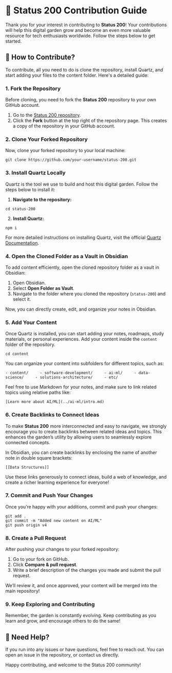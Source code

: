 # 🌱 **Status 200 Contribution Guide**

Thank you for your interest in contributing to **Status 200**! Your contributions will help this digital garden grow and become an even more valuable resource for tech enthusiasts worldwide. Follow the steps below to get started.

## 🚀 **How to Contribute?**

To contribute, all you need to do is clone the repository, install Quartz, and start adding your files to the content folder. Here's a detailed guide:

### 1. **Fork the Repository**

Before cloning, you need to fork the **Status 200** repository to your own GitHub account.

1. Go to the [Status 200 repository](https://github.com/sarthakchandajkar/status200).
2. Click the **Fork** button at the top right of the repository page. This creates a copy of the repository in your GitHub account.

### 2. **Clone Your Forked Repository**

Now, clone your forked repository to your local machine:

```
git clone https://github.com/your-username/status-200.git
```

### 3. **Install Quartz Locally**

Quartz is the tool we use to build and host this digital garden. Follow the steps below to install it:

1. **Navigate to the repository:**

```
cd status-200
```

2. **Install Quartz:**

```
npm i
```


For more detailed instructions on installing Quartz, visit the official [Quartz Documentation](https://quartz.jzhao.xyz).

### 4. **Open the Cloned Folder as a Vault in Obsidian**

To add content efficiently, open the cloned repository folder as a vault in Obsidian:

1. Open Obsidian.
2. Select **Open Folder as Vault**.
3. Navigate to the folder where you cloned the repository (`status-200`) and select it.

Now, you can directly create, edit, and organize your notes in Obsidian.

### 5. **Add Your Content**

Once Quartz is installed, you can start adding your notes, roadmaps, study materials, or personal experiences. Add your content inside the `content` folder of the repository. 

```
cd content
```

You can organize your content into subfolders for different topics, such as:

`- content/     - software-development/     - ai-ml/     - data-science/     - solutions-architecture/     - etc/`

Feel free to use Markdown for your notes, and make sure to link related topics using relative paths like:


`[Learn more about AI/ML](../ai-ml/intro.md)`

### 6. **Create Backlinks to Connect Ideas**

To make **Status 200** more interconnected and easy to navigate, we strongly encourage you to create backlinks between related ideas and topics. This enhances the garden’s utility by allowing users to seamlessly explore connected concepts.

In Obsidian, you can create backlinks by enclosing the name of another note in double square brackets:

`[[Data Structures]]`

Use these links generously to connect ideas, build a web of knowledge, and create a richer learning experience for everyone!
### 7. **Commit and Push Your Changes**

Once you’re happy with your additions, commit and push your changes:

```
git add . 
git commit -m "Added new content on AI/ML" 
git push origin v4
```

### 8. **Create a Pull Request**

After pushing your changes to your forked repository:

1. Go to your fork on GitHub.
2. Click **Compare & pull request**.
3. Write a brief description of the changes you made and submit the pull request.

We’ll review it, and once approved, your content will be merged into the main repository!

### 9. **Keep Exploring and Contributing**

Remember, the garden is constantly evolving. Keep contributing as you learn and grow, and encourage others to do the same!

## 🌟 **Need Help?**

If you run into any issues or have questions, feel free to reach out. You can open an issue in the repository, or contact us directly.

Happy contributing, and welcome to the Status 200 community!
